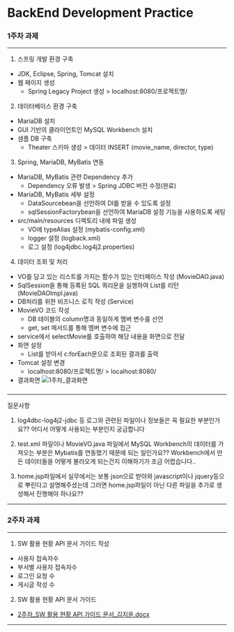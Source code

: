 # BackEnd Development Practice #

### 1주차 과제 ###
---

1. 스프링 개발 환경 구축
 - JDK, Eclipse, Spring, Tomcat 설치
 - 웹 페이지 생성
   - Spring Legacy Project 생성 > localhost:8080/프로젝트명/

2. 데이터베이스 환경 구축
 - MariaDB 설치 
 - GUI 기반의 클라이언트인 MySQL Workbench 설치
 - 샘플 DB 구축 
   - Theater 스키마 생성 > 데이터 INSERT (movie_name, director, type)

3. Spring, MariaDB, MyBatis 연동
 - MariaDB, MyBatis 관련 Dependency 추가 
   - Dependency 오류 발생 > Spring JDBC 버전 수정(완료)
 - MariaDB, MyBatis 세부 설정
   - DataSourcebean을 선언하여 DI를 받을 수 있도록 설정 
   - sqlSessionFactorybean을 선언하여 MariaDB 설정 기능을 사용하도록 세팅
 - src/main/resources 디렉토리 내에 파일 생성
   - VO에 typeAlias 설정 (mybatis-config.xml)
   - logger 설정 (logback.xml)
   - 로그 설정 (log4jdbc.log4j2.properties)

4. 데이터 조회 및 처리 
 - VO를 담고 있는 리스트를 가지는 함수가 있는 인터페이스 작성 (MovieDAO.java)
 - SqlSession을 통해 등록된 SQL 쿼리문을 실행하여 List를 리턴 (MovieDAOImpl.java)
 - DB처리를 위한 비즈니스 로직 작성 (Service)
 - MovieVO 코드 작성
   - DB 테이블의 column명과 동일하게 멤버 변수를 선언
   - get, set 메서드를 통해 멤버 변수에 접근
 - service에서 selectMovie를 호출하여 해당 내용을 화면으로 전달
 - 화면 설정
   - List를 받아서 c:forEach문으로 조회된 결과를 출력
 - Tomcat 설정 변경
   - localhost:8080/프로젝트명/ > localhost:8080/
 - 결과화면
 ![1주차_결과화면](https://user-images.githubusercontent.com/44959513/105055692-a7299500-5ab6-11eb-81d8-7dcd108f57e1.png)
 
 ### ###
 ### ###
 ### ###
---
 질문사항
1. log4dbc-log4j2-jdbc 등 로그와 관련된 파일이나 정보들은 꼭 필요한 부분인가요?? 어디서 어떻게 사용되는 부분인지 궁금합니다

2. test.xml 파일이나 MovieVO.java 파일에서 MySQL Workbench의 데이터를 가져오는 부분은 Mybatis를 연동했기 때문에 되는 일인가요?? 
Workbench에서 만든 데이터들을 어떻게 불러오게 되는건지 이해하기가 조금 어렵습니다..

3. home.jsp파일에서 실무에서는 보통 json으로 받아와 javascript이나 jquery등으로 뿌린다고 설명해주셨는데 그러면 home.jsp파일이 아닌 다른 파일을 추가로 생성해서 진행해야 하나요??
---
### ###
### ###
### ###

### 2주차 과제 ###
---

1. SW 활용 현황 API 문서 가이드 작성
  - 사용자 접속자수
  - 부서별 사용자 접속자수 
  - 로그인 요청 수
  - 게시글 작성 수
2. SW 활용 현황 API 문서 가이드
  - [2주차_SW 활용 현황 API 가이드 문서_김지윤.docx](https://github.com/JiYoon13/SWAPI/files/5842739/2._SW.API._.docx)

---



   
